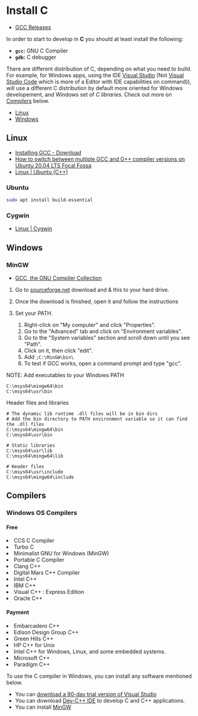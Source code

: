 Install C
==============

- [GCC Releases](https://gcc.gnu.org/releases.html)

In order to start to develop in **C** you should at least install the following:

- **`gcc`:** GNU C Compiler
- **`gdb`:** C debugger

There are different distribution of C, depending on what you need to build. For example, for Windows apps, 
using the IDE [Visual Studio](https://visualstudio.microsoft.com/vs/) (Not [Visual Studio Code](https://code.visualstudio.com/?wt.mc_id=DX_841432) which is more of a Editor with IDE capabilities on command)), will use a different C distribution by default more oriented for Windows developement, and Windows set of *C libraries*.
Check out more on [Compilers](#compilers) below.


- [Linux](#linux)
- [Windows](#windows)


Linux
--------------

- [Installing GCC - Download](https://gcc.gnu.org/install/)
- [How to switch between multiple GCC and G++ compiler versions on Ubuntu 20.04 LTS Focal Fossa](https://linuxconfig.org/how-to-switch-between-multiple-gcc-and-g-compiler-versions-on-ubuntu-20-04-lts-focal-fossa)
- [Linux | Ubuntu (C++)](https://github.com/Koubae/Programming-CookBook/tree/master/Linux/Ubuntu#install-cc-compiler)


### Ubuntu

```bash
sudo apt install build-essential

```

### Cygwin

- [Linux | Cygwin](https://en.wikibooks.org/wiki/C_Programming/Obtaining_a_compiler)



Windows 
-------

### MinGW

- [GCC, the GNU Compiler Collection](https://gcc.gnu.org/)

1. Go to [sourceforge.net](https://sourceforge.net/projects/mingw/) download and & this to your hard drive.

2. Once the download is finished, open it and follow the instructions

3. Set your PATH. 
    1. Right-click on "My computer" and click "Properties".
    2. Go to the "Advanced" tab and click on "Environment variables". 
    3. Go to the "System variables" section and scroll down until you see "Path". 
    4. Click on it, then click "edit". 
    5. Add ```;C:\MinGW\bin\``` 
    6. To test if GCC works, open a command prompt and type "gcc". 

NOTE: Add executables to your Windows PATH
``` 
C:\msys64\mingw64\bin
C:\msys64\usr\bin
``` 
Header files and libraries

``` 
# The dynamic lib runtime .dll files will be in bin dirs
# Add the bin directory to PATH environment variable so it can find the .dll files
C:\msys64\mingw64\bin
C:\msys64\usr\bin

# Static libraries
C:\msys64\usr\lib
C:\msys64\mingw64\lib

# Header files
C:\msys64\usr\include
C:\msys64\mingw64\include
``` 


Compilers
---------


### Windows OS Compilers

#### Free

<li>CCS C Compiler</li><li>Turbo C</li><li>Minimalist GNU for Windows (MinGW)</li><li>Portable C Compiler</li><li>Clang C++</li><li>Digital Mars C++ Compiler</li><li>Intel C++</li><li>IBM C++</li><li>Visual C++ : Express Edition</li><li>Oracle C++</li>

#### Payment

<li>Embarcadero C++</li><li>Edison Design Group C++</li><li>Green Hills C++</li><li>HP C++ for Unix</li><li>Intel C++&nbsp;for Windows, Linux, and some embedded systems.</li><li>Microsoft C++</li><li>Paradigm C++</li>


<p>To use the C compiler in Windows, you can install any software mentioned below.</p><ul><li>You can <a href="https://www.microsoft.com/express/download/" rel="nofollow noopener">download a 90-day trial version of Visual Studio</a></li><li>You can download <a href="https://www.bloodshed.net/">Dev-C++ IDE</a> to develop C and C++ applications.</li><li>You can install <a href="http://www.mingw.org/" rel="nofollow noopener">MinGW</a>